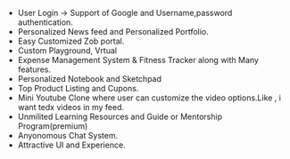 * User Login -> Support of Google and Username,password authentication.
* Personalized News feed and Personalized Portfolio.
* Easy Customized Zob portal.
* Custom Playground, Vrtual
* Expense Management System & Fitness Tracker along with Many features.
* Personalized Notebook and Sketchpad
* Top Product Listing and Cupons.
* Mini Youtube Clone where user can customize the video options.Like , i want tedx videos in my feed. 
* Unmilited Learning Resources and Guide or Mentorship Program(premium)
* Anyonomous Chat System.
* Attractive UI and Experience. 
